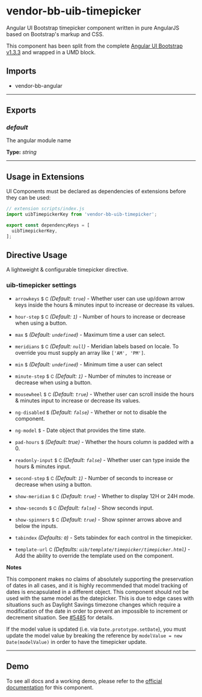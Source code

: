 # vendor-bb-uib-timepicker

Angular UI Bootstrap timepicker component written in pure AngularJS  based on Bootstrap's markup and CSS.

This component has been split from the complete
<a href="http://angular-ui.github.io/bootstrap/versioned-docs/1.3.3/">Angular UI
Bootstrap v1.3.3</a> and wrapped in a UMD block.

## Imports

* vendor-bb-angular


---

## Exports

### *default*

The angular module name

**Type:** *string*

---

## Usage in Extensions

UI Components must be declared as dependencies of extensions before they can be used:

```javascript
// extension scripts/index.js
import uibTimepickerKey from 'vendor-bb-uib-timepicker';

export const dependencyKeys = [
  uibTimepickerKey,
];
```

## Directive Usage

<usage>
A lightweight & configurable timepicker directive.

### uib-timepicker settings

* `arrowkeys`
  <small class="badge">$</small>
  <small class="badge">C</small>
  _(Default: `true`)_ -
  Whether user can use up/down arrow keys inside the hours & minutes input to increase or decrease its values.

* `hour-step`
  <small class="badge">$</small>
  <small class="badge">C</small>
  <i class="glyphicon glyphicon-eye-open"></i>
  _(Default: `1`)_ -
  Number of hours to increase or decrease when using a button.

* `max`
  <small class="badge">$</small>
  <i class="glyphicon glyphicon-eye-open"></i>
  _(Default: `undefined`)_ -
  Maximum time a user can select.

* `meridians`
  <small class="badge">$</small>
  <small class="badge">C</small>
  _(Default: `null`)_ -
  Meridian labels based on locale. To override you must supply an array like `['AM', 'PM']`.

* `min`
  <small class="badge">$</small>
  <i class="glyphicon glyphicon-eye-open"></i>
  _(Default: `undefined`)_ -
  Minimum time a user can select

* `minute-step`
  <small class="badge">$</small>
  <small class="badge">C</small>
  <i class="glyphicon glyphicon-eye-open"></i>
  _(Default: `1`)_ -
  Number of minutes to increase or decrease when using a button.

* `mousewheel`
  <small class="badge">$</small>
  <small class="badge">C</small>
  _(Default: `true`)_ -
  Whether user can scroll inside the hours & minutes input to increase or decrease its values.

* `ng-disabled`
  <small class="badge">$</small>
  <i class="glyphicon glyphicon-eye-open"></i>
  _(Default: `false`)_ -
  Whether or not to disable the component.

* `ng-model`
  <small class="badge">$</small>
  <i class="glyphicon glyphicon-eye-open"></i> -
  Date object that provides the time state.

* `pad-hours`
  <small class="badge">$</small>
  _(Default: true)_ -
  Whether the hours column is padded with a 0.

* `readonly-input`
  <small class="badge">$</small>
  <small class="badge">C</small>
  _(Default: `false`)_ -
  Whether user can type inside the hours & minutes input.

* `second-step`
  <small class="badge">$</small>
  <small class="badge">C</small>
  <i class="glyphicon glyphicon-eye-open"></i>
  _(Default: `1`)_ -
  Number of seconds to increase or decrease when using a button.

* `show-meridian`
  <small class="badge">$</small>
  <small class="badge">C</small>
  <i class="glyphicon glyphicon-eye-open"></i>
  _(Default: `true`)_ -
  Whether to display 12H or 24H mode.

* `show-seconds`
  <small class="badge">$</small>
  <small class="badge">C</small>
  <i class="glyphicon glyphicon-eye-open"></i>
  _(Default: `false`)_ -
  Show seconds input.

* `show-spinners`
  <small class="badge">$</small>
  <small class="badge">C</small>
  _(Default: `true`)_ -
  Show spinner arrows above and below the inputs.

* `tabindex`
  _(Defaults: `0`)_ -
  Sets tabindex for each control in the timepicker.

* `template-url`
  <small class="badge">C</small>
  _(Defaults: `uib/template/timepicker/timepicker.html`)_ -
  Add the ability to override the template used on the component.

**Notes**

This component makes no claims of absolutely supporting the preservation of dates in all cases, and it is highly recommended that model tracking of dates is encapsulated in a different object. This component should not be used with the same model as the datepicker. This is due to edge cases with situations such as Daylight Savings timezone changes which require a modification of the date in order to prevent an impossible to increment or decrement situation. See [#5485](https://github.com/angular-ui/bootstrap/issues/5485) for details.

If the model value is updated (i.e. via `Date.prototype.setDate`), you must update the model value by breaking the reference by `modelValue = new Date(modelValue)` in order to have the timepicker update.

---

## Demo

To see all docs and a working demo, please refer to the
<a href="http://angular-ui.github.io/bootstrap/versioned-docs/1.3.3/#/timepicker" target="_blank">official
documentation</a> for this component.
